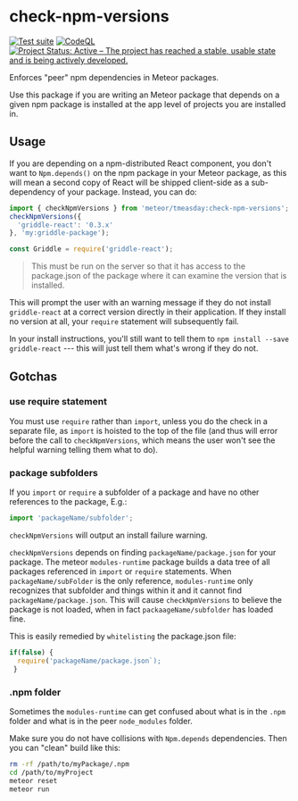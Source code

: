 # check-npm-versions

[![Test suite](https://github.com/Meteor-Community-Packages/check-npm-versions/actions/workflows/testsuite.yml/badge.svg)](https://github.com/Meteor-Community-Packages/check-npm-versions/actions/workflows/testsuite.yml)
[![CodeQL](https://github.com/Meteor-Community-Packages/check-npm-versions/actions/workflows/codeql.yml/badge.svg)](https://github.com/Meteor-Community-Packages/check-npm-versions/actions/workflows/codeql.yml)
[![Project Status: Active – The project has reached a stable, usable state and is being actively developed.](https://www.repostatus.org/badges/latest/active.svg)](https://www.repostatus.org/#active)

Enforces "peer" npm dependencies in Meteor packages.

Use this package if you are writing an Meteor package that depends on a given npm package is installed at the app level of projects you are installed in.

## Usage

If you are depending on a npm-distributed React component, you don't want to `Npm.depends()` on the npm package in your Meteor package, as this will mean a second copy of React will be shipped client-side as a sub-dependency of your package. Instead, you can do:

```js
import { checkNpmVersions } from 'meteor/tmeasday:check-npm-versions';
checkNpmVersions({
  'griddle-react': '0.3.x'
}, 'my:griddle-package');

const Griddle = require('griddle-react');
```

>This must be run on the server so that it has access to the package.json of the package where it can examine the version that is installed.

This will prompt the user with an warning message if they do not install `griddle-react` at a correct version directly in their application. If they install no version at all, your `require` statement will subsequently fail.

In your install instructions, you'll still want to tell them to `npm install --save griddle-react` --- this will just tell them what's wrong if they do not.

## Gotchas

### use require statement
You must use `require` rather than `import`, unless you do the check in a separate file, as `import` is hoisted to the top of the file (and thus will error before the call to `checkNpmVersions`, which means the user won't see the helpful warning telling them what to do).

### package subfolders
If you `import` or `require` a subfolder of a package and have no other references to the package, E.g.:

```javascript
import 'packageName/subfolder';
```

`checkNpmVersions` will output an install failure warning.

`checkNpmVersions` depends on finding `packageName/package.json` for your package.  The meteor `modules-runtime` package builds a data tree of all packages referenced in `import` or `require` statements.  When `packageName/subFolder` is the only reference, `modules-runtime` only recognizes that subfolder and things within it and it cannot find `packageName/package.json`.  This will cause `checkNpmVersions` to believe the package is not loaded, when in fact `packaageName/subfolder` has loaded fine.

This is easily remedied by `whitelisting` the package.json file:

```javascript
if(false) {
  require('packageName/package.json`);
 }
 ```
 
 ### .npm folder
 Sometimes the `modules-runtime` can get confused about what is in  the `.npm` folder and what is in the peer `node_modules` folder.
 
 Make sure you do not have collisions with `Npm.depends` dependencies.  Then you can "clean" build like this:
 ```bash
 rm -rf /path/to/myPackage/.npm
 cd /path/to/myProject
 meteor reset
 meteor run
 ```
 
 
